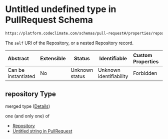 # Untitled undefined type in PullRequest Schema

```txt
https://platform.codeclimate.com/schemas/pull-request#/properties/repository
```

The `self` URI of the Repository, or a nested Repository record.


| Abstract            | Extensible | Status         | Identifiable            | Custom Properties | Additional Properties | Access Restrictions | Defined In                                                                                |
| :------------------ | ---------- | -------------- | ----------------------- | :---------------- | --------------------- | ------------------- | ----------------------------------------------------------------------------------------- |
| Can be instantiated | No         | Unknown status | Unknown identifiability | Forbidden         | Allowed               | none                | [PullRequest.schema.json\*](../../schemas/PullRequest.schema.json "open original schema") |

## repository Type

merged type ([Details](pullrequest-properties-repository.md))

one (and only one) of

-   [Repository](branch-properties-repository-oneof-repository.md "check type definition")
-   [Untitled string in PullRequest](pullrequest-properties-repository-oneof-1.md "check type definition")
